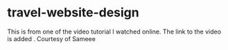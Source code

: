 # travel-website-design
This is from one of the video tutorial I watched online.  The link to the video is added . Courtesy of Sameee
